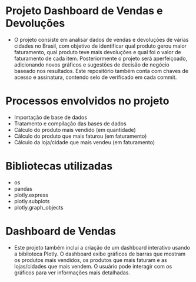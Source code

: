 # Projeto Dashboard de Vendas e Devoluções
- O projeto consiste em analisar dados de vendas e devoluções de várias cidades no Brasil, com objetivo de identificar qual produto gerou maior faturamento, qual produto teve mais devoluções e qual foi o valor de faturamento de cada item. Posteriormente o projeto será aperfeiçoado, adicionando novos gráficos e sugestões de decisão de negócio baseado nos resultados. Este repositório também conta com chaves de acesso e assinatura, contendo selo de verificado em cada commit.
# Processos envolvidos no projeto
- Importação de base de dados
- Tratamento e compilação das bases de dados
- Cálculo do produto mais vendido (em quantidade)
- Cálculo do produto que mais faturou (em faturamento)
- Cálculo da loja/cidade que mais vendeu (em faturamento)
# Bibliotecas utilizadas
- os
- pandas
- plotly.express
- plotly.subplots
- plotly.graph_objects
# Dashboard de Vendas
- Este projeto também inclui a criação de um dashboard interativo usando a biblioteca Plotly. O dashboard exibe gráficos de barras que mostram os produtos mais vendidos, os produtos que mais faturam e as lojas/cidades que mais vendem. O usuário pode interagir com os gráficos para ver informações mais detalhadas.
